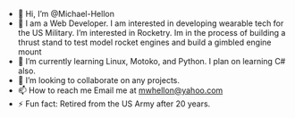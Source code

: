 - 👋 Hi, I’m @Michael-Hellon
- 👀 I am a Web Developer. I am interested in developing wearable tech for the US Military. I’m interested in Rocketry. Im in the process of building a thrust stand to test model rocket engines and build a gimbled engine mount
- 🌱 I’m currently learning Linux, Motoko, and Python. I plan on learning C# also.
- 💞️ I’m looking to collaborate on any projects.
- 📫 How to reach me Email me at mwhellon@yahoo.com
- ⚡ Fun fact: Retired from the US Army after 20 years. 

<!---
Michael-Hellon/Michael-Hellon is a ✨ special ✨ repository because its `README.md` (this file) appears on your GitHub profile.
You can click the Preview link to take a look at your changes.
--->
